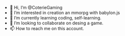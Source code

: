 - 👋 Hi, I’m @CoterieGaming
- 👀 I’m interested in creation an mmorpg with babylon.js
- 🌱 I’m currently learning coding, self-learning.
- 💞️ I’m looking to collaborate on desing a game.
- 📫 How to reach me on this account.
<!---
CoterieGaming/CoterieGaming is a ✨ special ✨ repository because its `README.md` (this file) appears on your GitHub profile.
You can click the Preview link to take a look at your changes.
--->
